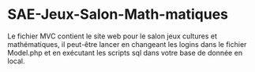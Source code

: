 # SAE-Jeux-Salon-Math-matiques

Le fichier MVC contient le site web pour le salon jeux cultures et mathématiques, il peut-être lancer en changeant les logins dans le fichier Model.php et en exécutant les scripts sql dans votre base de donnée en local.
